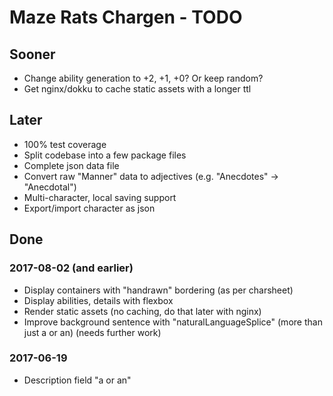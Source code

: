 # Maze Rats Chargen - TODO

## Sooner

* Change ability generation to +2, +1, +0? Or keep random?
* Get nginx/dokku to cache static assets with a longer ttl

## Later

* 100% test coverage
* Split codebase into a few package files
* Complete json data file
* Convert raw "Manner" data to adjectives (e.g. "Anecdotes" -> "Anecdotal")
* Multi-character, local saving support
* Export/import character as json

## Done

### 2017-08-02 (and earlier)

* Display containers with "handrawn" bordering (as per charsheet)
* Display abilities, details with flexbox
* Render static assets (no caching, do that later with nginx)
* Improve background sentence with "naturalLanguageSplice" (more than just a or an) (needs further work)

### 2017-06-19

* Description field "a or an"